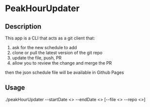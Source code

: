 # PeakHourUpdater

## Description

This app is a CLI that acts as a git client that:

1. ask for the new schedule to add
1. clone or pull the latest version of the git repo
1. update the file, push, PR
1. allow you to review the change and merge the PR

then the json schedule file will be available in Github Pages

## Usage

./peakHourUpdater --startDate <> --endDate <> [--file <> --repo <>]